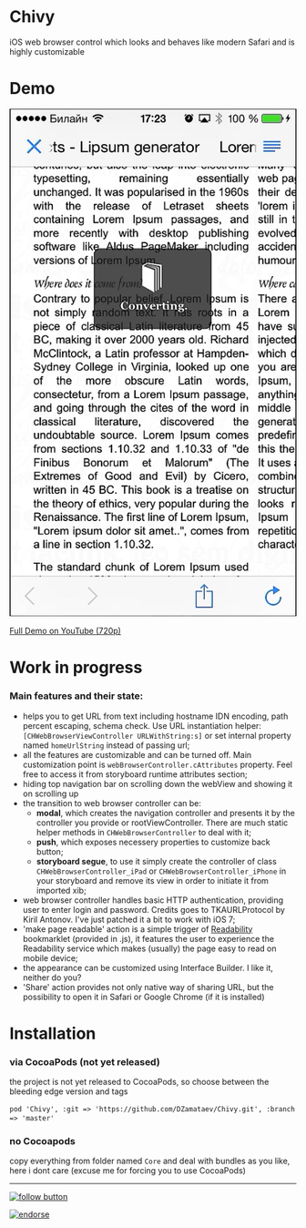 Chivy
=====

iOS web browser control which looks and behaves like modern Safari and is highly customizable

Demo
====

![screenshot iPhone](https://raw.githubusercontent.com/DZamataev/Chivy/master/Chivy-0.2.0-iPhone-screenshot.png)

[Full Demo on YouTube (720p)](http://youtu.be/BtioTMk8IyM)

Work in progress
================

### Main features and their state:

* helps you to get URL from text including hostname IDN encoding, path percent escaping, schema check. Use URL instantiation helper: ```[CHWebBrowserViewController URLWithString:s]``` or set internal property named ```homeUrlString``` instead of passing url;
* all the features are customizable and can be turned off. Main customization point is ```webBrowserController.cAttributes``` property. Feel free to access it from storyboard runtime attributes section;
* hiding top navigation bar on scrolling down the webView and showing it on scrolling up
* the transition to web browser controller can be:
    - **modal**, which creates the navigation controller and presents it by the controller you provide or rootViewController. There are much static helper methods in ```CHWebBrowserController``` to deal with it;
    - **push**, which exposes necessery properties to customize back button;
    - **storyboard segue**, to use it simply create the controller of class ```CHWebBrowserController_iPad``` or ```CHWebBrowserController_iPhone``` in your storyboard and remove its view in order to initiate it from imported xib;
* web browser controller handles basic HTTP authentication, providing user to enter login and password. Credits goes to TKAURLProtocol by Kiril Antonov. I've just patched it a bit to work with iOS 7;
* 'make page readable' action is a simple trigger of [Readability](http://www.readability.com/) bookmarklet (provided in .js), it features the user to experience the Readability service which makes (usually) the page easy to read on mobile device;
* the appearance can be customized using Interface Builder. I like it, neither do you?
* 'Share' action provides not only native way of sharing URL, but the possibility to open it in Safari or Google Chrome (if it is installed)


Installation
============

### via CocoaPods (not yet released)

the project is not yet released to CocoaPods, so choose between the bleeding edge version and tags

```
pod 'Chivy', :git => 'https://github.com/DZamataev/Chivy.git', :branch => 'master'
```

### no Cocoapods
copy everything from folder named ```Core```
and deal with bundles as you like, here i dont care (excuse me for forcing you to use CocoaPods)

---------------

[![follow button](http://dzamataev.github.io/images/twitter_follow.png)](https://twitter.com/DZamataev)

[![endorse](https://api.coderwall.com/dzamataev/endorsecount.png)](https://coderwall.com/dzamataev)
